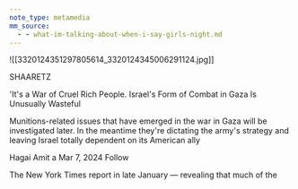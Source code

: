 ```yaml
---
note_type: metamedia
mm_source:
  - - what-im-talking-about-when-i-say-girls-night.md
---
```


![[3320124351297805614_3320124345006291124.jpg]]

SHAARETZ

'It's a War of Cruel Rich
People. Israel's Form of
Combat in Gaza Is
Unusually Wasteful

Munitions-related issues that have emerged
in the war in Gaza will be investigated later. In
the meantime they're dictating the army's
strategy and leaving Israel totally dependent
on its American ally

Hagai Amit a
Mar 7, 2024 Follow

The New York Times report in late
January — revealing that much of the

